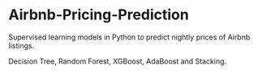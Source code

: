 # Airbnb-Pricing-Prediction
Supervised learning models in Python to predict nightly prices of Airbnb listings.

Decision Tree, Random Forest, XGBoost, AdaBoost and Stacking.

